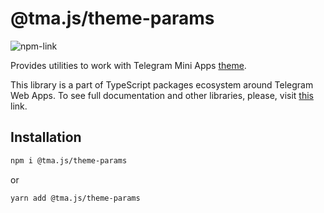 # @tma.js/theme-params

[npm-link]: https://npmjs.com/package/@tma.js/theme-params

[npm-shield]: https://img.shields.io/npm/v/@tma.js/theme-params?logo=npm

![[npm-link]][npm-shield]

Provides utilities to work with Telegram Mini
Apps [theme](https://docs.telegram-mini-apps.com/platform/functionality/theming).

This library is a part of TypeScript packages ecosystem around Telegram Web
Apps. To see full documentation and other libraries, please, visit
[this](https://docs.telegram-mini-apps.com/packages/typescript/tma-js-theme-params) link.

## Installation

```bash  
npm i @tma.js/theme-params
```  

or

```bash  
yarn add @tma.js/theme-params
```
